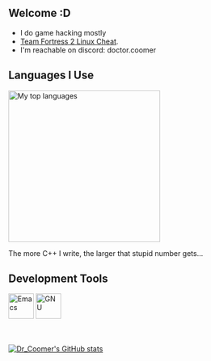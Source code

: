 ## Welcome :D

- I do game hacking mostly
- [Team Fortress 2 Linux Cheat](https://github.com/yoshisaac/TeamFortress2-Linux-Internal).
- I'm reachable on discord: doctor.coomer

## Languages I Use
<img width="300px" src="https://github-readme-stats.vercel.app/api/top-langs/?username=yoshisaac&layout=compact&theme=react&hide=css,html,roff,Emacs%20Lisp&langs_count=10" alt="My top languages">

The more C++ I write, the larger that stupid number gets...

## Development Tools

<div align="left">
  <img src="https://raw.githubusercontent.com/yoshisaac/yoshisaac/refs/heads/main/120px-EmacsIcon.svg.png" height="50" width="50" alt="Emacs"  />
  <img src="https://raw.githubusercontent.com/yoshisaac/yoshisaac/refs/heads/main/Heckert_GNU_white.svg.png" height="50" width="50" alt="GNU"  />
</div>

<br>
<br>

[![Dr_Coomer's GitHub stats](https://github-readme-stats.vercel.app/api?username=yoshisaac&theme=tokyonight&show_icons=true&include_all_commits=true&count_private=true)](https://github.com/yoshisaac)

